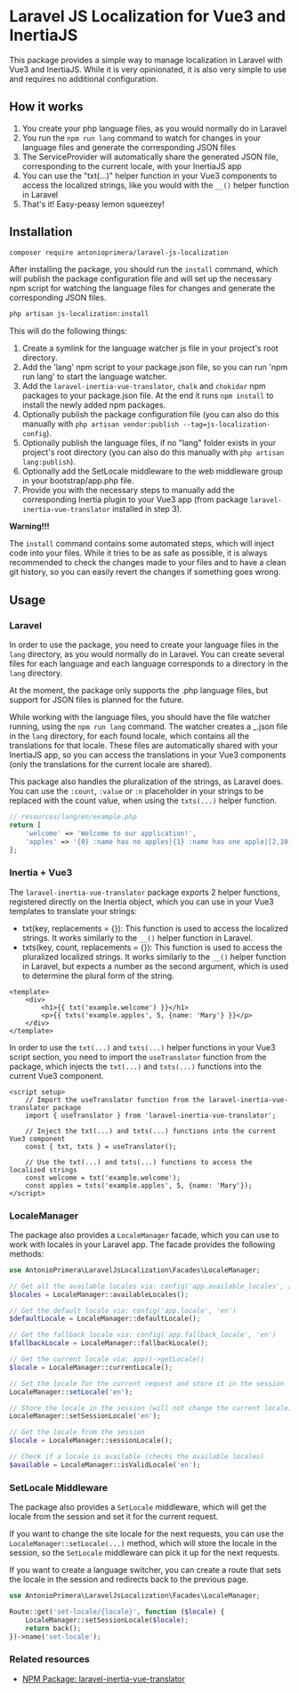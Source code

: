 # Laravel JS Localization for Vue3 and InertiaJS

This package provides a simple way to manage localization in Laravel with Vue3 and InertiaJS.
While it is very opinionated, it is also very simple to use and requires no additional configuration.

## How it works

1. You create your php language files, as you would normally do in Laravel
2. You run the `npm run lang` command to watch for changes in your language files and generate the corresponding JSON files
3. The ServiceProvider will automatically share the generated JSON file, corresponding to the current locale, with your InertiaJS app
4. You can use the "txt(...)" helper function in your Vue3 components to access the localized strings, like you would with the `__()` helper function in Laravel
5. That's it! Easy-peasy lemon squeezey!

## Installation

```bash
composer require antonioprimera/laravel-js-localization
```

After installing the package, you should run the `install` command, which will publish the package configuration file and
will set up the necessary npm script for watching the language files for changes and generate the corresponding JSON files.

```bash
php artisan js-localization:install
```

This will do the following things:

1. Create a symlink for the language watcher js file in your project's root directory.
2. Add the 'lang' npm script to your package.json file, so you can run 'npm run lang' to start the language watcher.
3. Add the `laravel-inertia-vue-translator`, `chalk` and `chokidar` npm packages to your package.json file. At the end it runs `npm install` to install the newly added npm packages.
4. Optionally publish the package configuration file (you can also do this manually with `php artisan vendor:publish --tag=js-localization-config`).
5. Optionally publish the language files, if no "lang" folder exists in your project's root directory (you can also do this manually with `php artisan lang:publish`).
6. Optionally add the SetLocale middleware to the web middleware group in your bootstrap/app.php file.
7. Provide you with the necessary steps to manually add the corresponding Inertia plugin to your Vue3 app (from package `laravel-inertia-vue-translator` installed in step 3).

**Warning!!!**

The `install` command contains some automated steps, which will inject code into your files. While it tries to be as safe
as possible, it is always recommended to check the changes made to your files and to have a clean git history, so you can
easily revert the changes if something goes wrong.

## Usage

### Laravel

In order to use the package, you need to create your language files in the `lang` directory, as you would normally do in
Laravel. You can create several files for each language and each language corresponds to a directory in the `lang` directory.

At the moment, the package only supports the .php language files, but support for JSON files is planned for the future.

While working with the language files, you should have the file watcher running, using the `npm run lang` command.
The watcher creates a _<locale>.json file in the `lang` directory, for each found locale, which contains all the
translations for that locale. These files are automatically shared with your InertiaJS app, so you can access the
translations in your Vue3 components (only the translations for the current locale are shared).

This package also handles the pluralization of the strings, as Laravel does. You can use the `:count`, `:value` or `:n`
placeholder in your strings to be replaced with the count value, when using the `txts(...)` helper function.

```php
// resources/lang/en/example.php
return [
    'welcome' => 'Welcome to our application!',
    'apples' => '{0} :name has no apples|{1} :name has one apple|[2,10] :name has :count apples|[11,*] :name has too many apples!',
];
```

### Inertia + Vue3

The `laravel-inertia-vue-translator` package exports 2 helper functions, registered directly on the Inertia object,
which you can use in your Vue3 templates to translate your strings:
- txt(key, replacements = {}): This function is used to access the localized strings. It works similarly to the `__()`
helper function in Laravel.
- txts(key, count, replacements = {}): This function is used to access the pluralized localized strings. It works
similarly to the `__()` helper function in Laravel, but expects a number as the second argument, which is used to
determine the plural form of the string.

```vue
<template>
    <div>
        <h1>{{ txt('example.welcome') }}</h1>
        <p>{{ txts('example.apples', 5, {name: 'Mary'} }}</p>
    </div>
</template>
```

In order to use the `txt(...)` and `txts(...)` helper functions in your Vue3 script section, you need to import the
`useTranslator` function from the package, which injects the `txt(...)` and `txts(...)` functions into the current
Vue3 component.

```vue
<script setup>
    // Import the useTranslator function from the laravel-inertia-vue-translator package
    import { useTranslator } from 'laravel-inertia-vue-translator';
    
    // Inject the txt(...) and txts(...) functions into the current Vue3 component
    const { txt, txts } = useTranslator();
	
	// Use the txt(...) and txts(...) functions to access the localized strings
    const welcome = txt('example.welcome');
    const apples = txts('example.apples', 5, {name: 'Mary'});
</script>
```

### LocaleManager

The package also provides a `LocaleManager` facade, which you can use to work with locales in your Laravel app.
The facade provides the following methods:

```php
use AntonioPrimera\LaravelJsLocalization\Facades\LocaleManager;

// Get all the available locales via: config('app.available_locales', ['en'])
$locales = LocaleManager::availableLocales();

// Get the default locale via: config('app.locale', 'en')
$defaultLocale = LocaleManager::defaultLocale();

// Get the fallback locale via: config('app.fallback_locale', 'en')
$fallbackLocale = LocaleManager::fallbackLocale();

// Get the current locale via: app()->getLocale()
$locale = LocaleManager::currentLocale();

// Set the locale for the current request and store it in the session
LocaleManager::setLocale('en');

// Store the locale in the session (will not change the current locale)
LocaleManager::setSessionLocale('en');

// Get the locale from the session
$locale = LocaleManager::sessionLocale();

// Check if a locale is available (checks the available locales)
$available = LocaleManager::isValidLocale('en');
```

### SetLocale Middleware

The package also provides a `SetLocale` middleware, which will get the locale from the session and set it for the
current request.

If you want to change the site locale for the next requests, you can use the `LocaleManager::setLocale(...)` method,
which will store the locale in the session, so the `SetLocale` middleware can pick it up for the next requests.

If you want to create a language switcher, you can create a route that sets the locale in the session and redirects
back to the previous page.

```php
use AntonioPrimera\LaravelJsLocalization\Facades\LocaleManager;

Route::get('set-locale/{locale}', function ($locale) {
    LocaleManager::setSessionLocale($locale);
    return back();
})->name('set-locale');
```

### Related resources

- [NPM Package: laravel-inertia-vue-translator](https://www.npmjs.com/package/laravel-inertia-vue-translator)